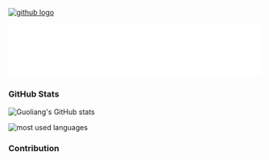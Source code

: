 [![github logo](https://img.shields.io/badge/github-gleonSun-lightgrey?logo=github)](https://gleonsun.github.io)

![hello i am Guoliang](https://raw.githubusercontent.com/gleonSun/gleonSun/main/assets/hello-im-guoliang.svg)

### GitHub Stats

![Guoliang's GitHub stats](https://github-readme-stats.vercel.app/api?username=gleonSun&show_icons=true&theme=radical)

![most used languages](https://github-readme-stats.vercel.app/api/top-langs/?username=gleonSun&hide=javascript,html&theme=merko&layout=compact)


### Contribution

